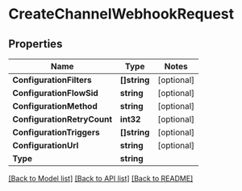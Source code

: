 # CreateChannelWebhookRequest

## Properties
Name | Type | Notes
------------ | ------------- | -------------
**ConfigurationFilters** | **[]string** | [optional] 
**ConfigurationFlowSid** | **string** | [optional] 
**ConfigurationMethod** | **string** | [optional] 
**ConfigurationRetryCount** | **int32** | [optional] 
**ConfigurationTriggers** | **[]string** | [optional] 
**ConfigurationUrl** | **string** | [optional] 
**Type** | **string** | 

[[Back to Model list]](../README.md#documentation-for-models) [[Back to API list]](../README.md#documentation-for-api-endpoints) [[Back to README]](../README.md)


